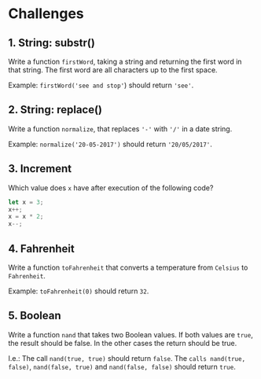 # Challenges

## 1. String: substr()

Write a function ```firstWord```, taking a string and returning the first word in that string. The first word are all characters up to the first space.

Example: ```firstWord('see and stop'```) should return ```'see'```.

## 2. String: replace()

Write a function ```normalize```, that replaces ```'-'``` with ```'/'``` in a date string.

Example: ```normalize('20-05-2017')``` should return ```'20/05/2017'```.

## 3. Increment

Which value does ```x``` have after execution of the following code?

```javascript
let x = 3;
x++;
x = x * 2;
x--;
```

## 4. Fahrenheit

Write a function ```toFahrenheit``` that converts a temperature from ```Celsius``` to ```Fahrenheit```.

Example: ```toFahrenheit(0)``` should return ```32```.

## 5. Boolean

Write a function ```nand``` that takes two Boolean values. If both values are ```true```, the result should be false. In the other cases the return should be true.

I.e.: The call ```nand(true, true)``` should return ```false```. The ```calls nand(true, false)```, ```nand(false, true)``` and ```nand(false, false)``` should return ```true```.